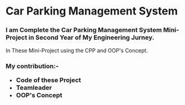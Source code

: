 <h1>Car Parking Management System</h1>
<h3>
  I am Complete the Car Parking Management System Mini-Project in Second Year of My Engineering Jurney. 
</h3>
In These Mini-Project using the CPP and OOP's Concept.
<h3>
  <b>My contribution:-</b>
  <ul>
    <li> Code of these Project </li>
    <li> Teamleader</li>
    <li>OOP's Concept </li>
  </ul>
 
</h3>
